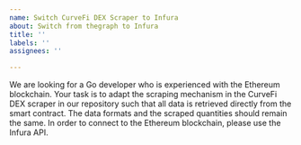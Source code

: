 ```yaml
---
name: Switch CurveFi DEX Scraper to Infura
about: Switch from thegraph to Infura
title: ''
labels: ''
assignees: ''

---
```


We are looking for a Go developer who is experienced with the Ethereum blockchain.
Your task is to adapt the scraping mechanism in the CurveFi DEX scraper in our repository such that all data is retrieved directly from the smart contract. The data formats and the scraped quantities should remain the same. In order to connect to the Ethereum blockchain, please use the Infura API.
